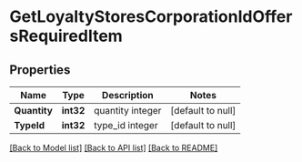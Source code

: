 # GetLoyaltyStoresCorporationIdOffersRequiredItem

## Properties
Name | Type | Description | Notes
------------ | ------------- | ------------- | -------------
**Quantity** | **int32** | quantity integer | [default to null]
**TypeId** | **int32** | type_id integer | [default to null]

[[Back to Model list]](../README.md#documentation-for-models) [[Back to API list]](../README.md#documentation-for-api-endpoints) [[Back to README]](../README.md)

